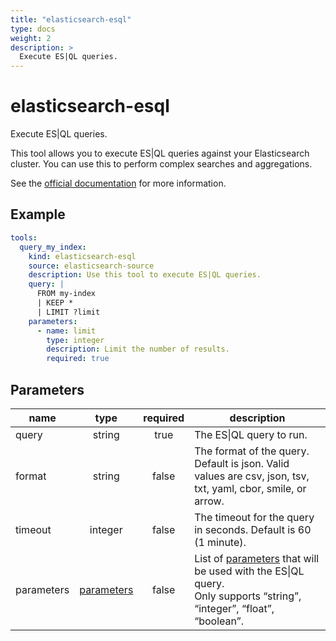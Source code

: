 ```yaml
---
title: "elasticsearch-esql"
type: docs
weight: 2
description: >
  Execute ES|QL queries.
---
```


# elasticsearch-esql

Execute ES|QL queries.

This tool allows you to execute ES|QL queries against your Elasticsearch
cluster. You can use this to perform complex searches and aggregations.

See the [official documentation](https://www.elastic.co/docs/reference/query-languages/esql/esql-getting-started) for more information.

## Example

```yaml
tools:
  query_my_index:
    kind: elasticsearch-esql
    source: elasticsearch-source
    description: Use this tool to execute ES|QL queries.
    query: |
      FROM my-index
      | KEEP *
      | LIMIT ?limit
    parameters:
      - name: limit
        type: integer
        description: Limit the number of results.
        required: true
```

## Parameters

| **name**   | **type** | **required** | **description**                                                                                                                                    |
|------------|:--------:|:------------:|----------------------------------------------------------------------------------------------------------------------------------------------------|
| query      |  string  |     true     | The ES\|QL query to run.                                                                                                                           |
| format     | string | false | The format of the query. Default is json. Valid values are csv, json, tsv, txt, yaml, cbor, smile, or arrow.                                       |
| timeout    | integer |    false     | The timeout for the query in seconds. Default is 60 (1 minute).                                                                                    |
| parameters | [parameters](../#specifying-parameters) |    false     | List of [parameters](../#specifying-parameters) that will be used with the ES\|QL query.<br/>Only supports “string”, “integer”, “float”, “boolean”. |

